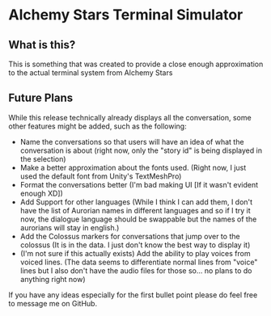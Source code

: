 # Alchemy Stars Terminal Simulator
## What is this?
This is something that was created to provide a close enough approximation to the actual terminal system from Alchemy Stars

## Future Plans

While this release technically already displays all the conversation, some other features might be added, such as the following:
- Name the conversations so that users will have an idea of what the conversation is about (right now, only the "story id" is being displayed in the selection)
- Make a better approximation about the fonts used. (Right now, I just used the default font from Unity's TextMeshPro)
- Format the conversations better (I'm bad making UI [If it wasn't evident enough XD])
- Add Support for other languages (While I think I can add them, I don't have the list of Aurorian names in different languages and so if I try it now, the dialogue language should be swappable but the names of the aurorians will stay in english.)
- Add the Colossus markers for conversations that jump over to the colossus (It is in the data. I just don't know the best way to display it)
- (I'm not sure if this actually exists) Add the ability to play voices from voiced lines. (The data seems to differentiate normal lines from "voice" lines but I also don't have the audio files for those so... no plans to do anything right now)

If you have any ideas especially for the first bullet point please do feel free to message me on GitHub.
